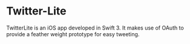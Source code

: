 # Twitter-Lite
TwitterLite is an iOS app developed in Swift 3. It makes use of OAuth to provide a feather weight prototype for easy tweeting.
